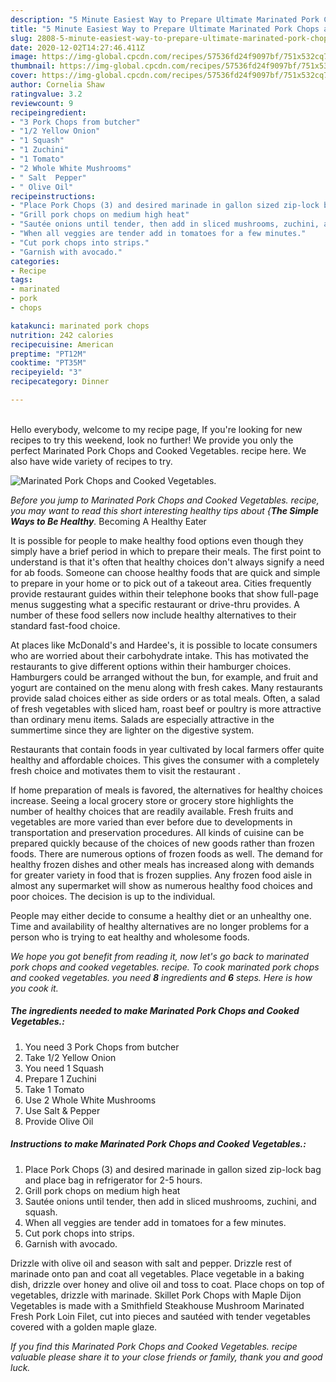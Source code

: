 ```yaml
---
description: "5 Minute Easiest Way to Prepare Ultimate Marinated Pork Chops and Cooked Vegetables."
title: "5 Minute Easiest Way to Prepare Ultimate Marinated Pork Chops and Cooked Vegetables."
slug: 2808-5-minute-easiest-way-to-prepare-ultimate-marinated-pork-chops-and-cooked-vegetables
date: 2020-12-02T14:27:46.411Z
image: https://img-global.cpcdn.com/recipes/57536fd24f9097bf/751x532cq70/marinated-pork-chops-and-cooked-vegetables-recipe-main-photo.jpg
thumbnail: https://img-global.cpcdn.com/recipes/57536fd24f9097bf/751x532cq70/marinated-pork-chops-and-cooked-vegetables-recipe-main-photo.jpg
cover: https://img-global.cpcdn.com/recipes/57536fd24f9097bf/751x532cq70/marinated-pork-chops-and-cooked-vegetables-recipe-main-photo.jpg
author: Cornelia Shaw
ratingvalue: 3.2
reviewcount: 9
recipeingredient:
- "3 Pork Chops from butcher"
- "1/2 Yellow Onion"
- "1 Squash"
- "1 Zuchini"
- "1 Tomato"
- "2 Whole White Mushrooms"
- " Salt  Pepper"
- " Olive Oil"
recipeinstructions:
- "Place Pork Chops (3) and desired marinade in gallon sized zip-lock bag and place bag in refrigerator for 2-5 hours."
- "Grill pork chops on medium high heat"
- "Sautée onions until tender, then add in sliced mushrooms, zuchini, and squash."
- "When all veggies are tender add in tomatoes for a few minutes."
- "Cut pork chops into strips."
- "Garnish with avocado."
categories:
- Recipe
tags:
- marinated
- pork
- chops

katakunci: marinated pork chops 
nutrition: 242 calories
recipecuisine: American
preptime: "PT12M"
cooktime: "PT35M"
recipeyield: "3"
recipecategory: Dinner

---
```

<br>
Hello everybody, welcome to my recipe page, If you're looking for new recipes to try this weekend, look no further! We provide you only the perfect Marinated Pork Chops and Cooked Vegetables. recipe here. We also have wide variety of recipes to try.
<br>


![Marinated Pork Chops and Cooked Vegetables.](https://img-global.cpcdn.com/recipes/57536fd24f9097bf/751x532cq70/marinated-pork-chops-and-cooked-vegetables-recipe-main-photo.jpg)

<i>Before you jump to Marinated Pork Chops and Cooked Vegetables. recipe, you may want to read this short interesting healthy tips about {<strong>The Simple Ways to Be Healthy</strong>.</i>
Becoming A Healthy Eater

It is possible for people to make healthy food options even though they simply have a brief period in which to prepare their meals. The first point to understand is that it's often that healthy choices don't always signify a need for ab foods. Someone can choose healthy foods that are quick and simple to prepare in your home or to pick out of a takeout area. Cities frequently provide restaurant guides within their telephone books that show full-page menus suggesting what a specific restaurant or drive-thru provides. A number of these food sellers now include healthy alternatives to their standard fast-food choice.

At places like McDonald's and Hardee's, it is possible to locate consumers who are worried about their carbohydrate intake.  This has motivated the restaurants to give different options within their hamburger choices. Hamburgers could be arranged without the bun, for example, and fruit and yogurt are contained on the menu along with fresh cakes. Many restaurants provide salad choices either as side orders or as total meals. Often, a salad of fresh vegetables with sliced ham, roast beef or poultry is more attractive than ordinary menu items.  Salads are especially attractive in the summertime since they are lighter on the digestive system.

Restaurants that contain foods in year cultivated by local farmers offer quite healthy and affordable choices.  This gives the consumer with a completely fresh choice and motivates them to visit the restaurant .

If home preparation of meals is favored, the alternatives for healthy choices increase. Seeing a local grocery store or grocery store highlights the number of healthy choices that are readily available. Fresh fruits and vegetables are more varied than ever before due to developments in transportation and preservation procedures.  All kinds of cuisine can be prepared quickly because of the choices of new goods rather than frozen foods. There are numerous options of frozen foods as well. The demand for healthy frozen dishes and other meals has increased along with demands for greater variety in food that is frozen supplies. Any frozen food aisle in almost any supermarket will show as numerous healthy food choices and poor choices. The decision is up to the individual.

People may either decide to consume a healthy diet or an unhealthy one. Time and availability of healthy alternatives are no longer problems for a person who is trying to eat healthy and wholesome foods.


<i>We hope you got benefit from reading it, now let's go back to marinated pork chops and cooked vegetables. recipe. To cook marinated pork chops and cooked vegetables. you need <strong>8</strong> ingredients and <strong>6</strong> steps. Here is how you cook it.
</i>

##### The ingredients needed to make Marinated Pork Chops and Cooked Vegetables.:

1. You need 3 Pork Chops from butcher
1. Take 1/2 Yellow Onion
1. You need 1 Squash
1. Prepare 1 Zuchini
1. Take 1 Tomato
1. Use 2 Whole White Mushrooms
1. Use  Salt &amp; Pepper
1. Provide  Olive Oil


##### Instructions to make Marinated Pork Chops and Cooked Vegetables.:

1. Place Pork Chops (3) and desired marinade in gallon sized zip-lock bag and place bag in refrigerator for 2-5 hours.
1. Grill pork chops on medium high heat
1. Sautée onions until tender, then add in sliced mushrooms, zuchini, and squash.
1. When all veggies are tender add in tomatoes for a few minutes.
1. Cut pork chops into strips.
1. Garnish with avocado.


Drizzle with olive oil and season with salt and pepper. Drizzle rest of marinade onto pan and coat all vegetables. Place vegetable in a baking dish, drizzle over honey and olive oil and toss to coat. Place chops on top of vegetables, drizzle with marinade. Skillet Pork Chops with Maple Dijon Vegetables is made with a Smithfield Steakhouse Mushroom Marinated Fresh Pork Loin Filet, cut into pieces and sautéed with tender vegetables covered with a golden maple glaze. 

<i>If you find this Marinated Pork Chops and Cooked Vegetables. recipe valuable please share it to your close friends or family, thank you and good luck.</i>
